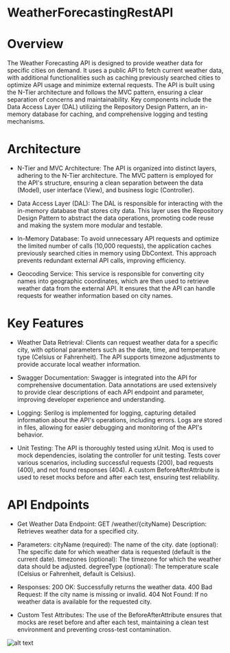 # WeatherForecastingRestAPI


# Overview
The Weather Forecasting API is designed to provide weather data for specific cities on demand. It uses a public API to fetch current weather data, with additional functionalities such as caching previously searched cities to optimize API usage and minimize external requests. The API is built using the N-Tier architecture and follows the MVC pattern, ensuring a clear separation of concerns and maintainability. Key components include the Data Access Layer (DAL) utilizing the Repository Design Pattern, an in-memory database for caching, and comprehensive logging and testing mechanisms.

# Architecture
- N-Tier and MVC Architecture: The API is organized into distinct layers, adhering to the N-Tier architecture. The MVC pattern is employed for the API's structure, ensuring a clean separation between the data (Model), user interface (View), and business logic (Controller).

- Data Access Layer (DAL): The DAL is responsible for interacting with the in-memory database that stores city data. This layer uses the Repository Design Pattern to abstract the data operations, promoting code reuse and making the system more modular and testable.

- In-Memory Database: To avoid unnecessary API requests and optimize the limited number of calls (10,000 requests), the application caches previously searched cities in memory using DbContext. This approach prevents redundant external API calls, improving efficiency.

- Geocoding Service: This service is responsible for converting city names into geographic coordinates, which are then used to retrieve weather data from the external API. It ensures that the API can handle requests for weather information based on city names.

# Key Features
- Weather Data Retrieval: Clients can request weather data for a specific city, with optional parameters such as the date, time, and temperature type (Celsius or Fahrenheit). The API supports timezone adjustments to provide accurate local weather information.

- Swagger Documentation: Swagger is integrated into the API for comprehensive documentation. Data annotations are used extensively to provide clear descriptions of each API endpoint and parameter, improving developer experience and understanding.

- Logging: Serilog is implemented for logging, capturing detailed information about the API's operations, including errors. Logs are stored in files, allowing for easier debugging and monitoring of the API's behavior.

- Unit Testing: The API is thoroughly tested using xUnit. Moq is used to mock dependencies, isolating the controller for unit testing. Tests cover various scenarios, including successful requests (200), bad requests (400), and not found responses (404). A custom BeforeAfterAttribute is used to reset mocks before and after each test, ensuring test reliability.

# API Endpoints
- Get Weather Data
Endpoint: GET /weather/{cityName}
Description: Retrieves weather data for a specified city.
- Parameters:
cityName (required): The name of the city.
date (optional): The specific date for which weather data is requested (default is the current date).
timezones (optional): The timezone for which the weather data should be adjusted.
degreeType (optional): The temperature scale (Celsius or Fahrenheit, default is Celsius).
- Responses:
200 OK: Successfully returns the weather data.
400 Bad Request: If the city name is missing or invalid.
404 Not Found: If no weather data is available for the requested city.

- Custom Test Attributes: The use of the BeforeAfterAttribute ensures that mocks are reset before and after each test, maintaining a clean test environment and preventing cross-test contamination.

![alt text]([http://url/to/img.png](https://github.com/PalalaeStefan301/WeatherForecastingRestAPI/blob/master/Swagger.png))
